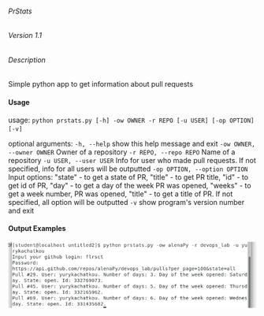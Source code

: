 ###### PrStats

###### Version 1.1

###### Description

Simple python app to get information about pull requests

#### Usage


usage: `python prstats.py [-h] -ow OWNER -r REPO [-u USER] [-op OPTION] [-v]`

optional arguments:
  `-h, --help`            show this help message and exit
  `-ow OWNER, --owner OWNER`
                        Owner of a repository
  `-r REPO, --repo REPO`  Name of a repository
  `-u USER, --user USER`  Info for user who made pull requests. If not
                        specified, info for all users will be outputted
  `-op OPTION, --option OPTION`
                        Input options: 
			"state" - to get a state of PR,
			"title" - to get PR title,
	                "id" - to get id of PR,
			"day" - to get a day of the week PR was opened,
			"weeks" - to get a week number, PR was opened,
			"title" - to get a title of PR.
			If not specified, all option will be
                        outputted
  `-v`                    show program's version number and exit


#### Output Examples


![Image](/images/prstats.png)


